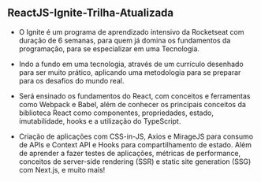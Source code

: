 ## ReactJS-Ignite-Trilha-Atualizada

- O Ignite é um programa de aprendizado intensivo da Rocketseat com duração de 6 semanas, para quem já domina os fundamentos da programação, para se especializar em uma Tecnologia.

- Indo a fundo em uma tecnologia, através de um currículo desenhado para ser muito prático, aplicando uma metodologia para se preparar para os desafios do mundo real.

- Será ensinado os fundamentos do React, com conceitos e ferramentas como Webpack e Babel, além de conhecer os principais conceitos da biblioteca React como componentes, propriedades, estado, imutabilidade, hooks e a utilização do TypeScript. 

- Criação de aplicações com CSS-in-JS, Axios e MirageJS para consumo de APIs e Context API e Hooks para compartilhamento de estado. Além de aprender a fazer testes de aplicações, métricas de performance, conceitos de server-side rendering (SSR) e static site generation (SSG) com Next.js, e muito mais! 
